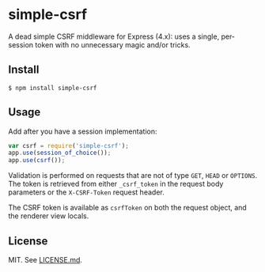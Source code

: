 # simple-csrf

A dead simple CSRF middleware for Express (4.x): uses a single, per-session token with no unnecessary magic and/or tricks.

## Install

    $ npm install simple-csrf

## Usage

Add after you have a session implementation:

```js
var csrf = require('simple-csrf');
app.use(session_of_choice());
app.use(csrf());
```

Validation is performed on requests that are not of type `GET`, `HEAD` or `OPTIONS`. The token is retrieved from either `_csrf_token` in the request body parameters or the `X-CSRF-Token` request header.

The CSRF token is available as `csrfToken` on both the request object, and the renderer view locals.

## License

MIT. See [LICENSE.md](LICENSE.md).